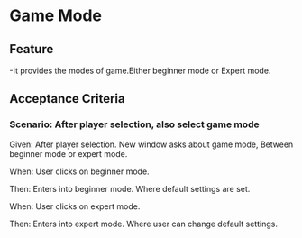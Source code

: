 # Game Mode

## Feature

-It provides the modes of game.Either beginner mode or Expert mode.

## Acceptance Criteria

### Scenario: After player selection, also select game mode

  Given: After player selection. New window asks about game mode,
  Between beginner mode or expert mode.

  When: User clicks on beginner mode.

  Then: Enters into beginner mode. Where default settings are set.
  
  When: User clicks on expert mode.
  
  Then: Enters into expert mode. Where user can change default settings.
